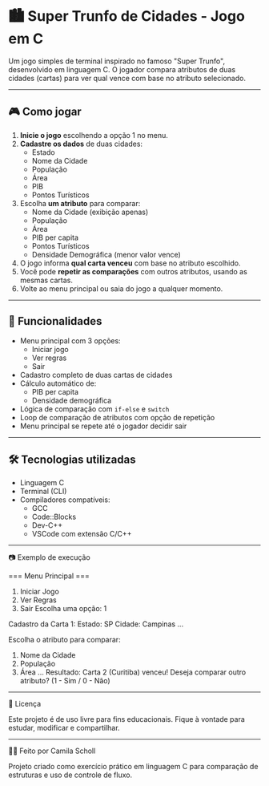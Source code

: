 # 🏙️ Super Trunfo de Cidades - Jogo em C

Um jogo simples de terminal inspirado no famoso "Super Trunfo", desenvolvido em linguagem C. O jogador compara atributos de duas cidades (cartas) para ver qual vence com base no atributo selecionado.

---

## 🎮 Como jogar

1. **Inicie o jogo** escolhendo a opção 1 no menu.
2. **Cadastre os dados** de duas cidades:
   - Estado
   - Nome da Cidade
   - População
   - Área
   - PIB
   - Pontos Turísticos
3. Escolha **um atributo** para comparar:
   - Nome da Cidade (exibição apenas)
   - População
   - Área
   - PIB per capita
   - Pontos Turísticos
   - Densidade Demográfica (menor valor vence)
4. O jogo informa **qual carta venceu** com base no atributo escolhido.
5. Você pode **repetir as comparações** com outros atributos, usando as mesmas cartas.
6. Volte ao menu principal ou saia do jogo a qualquer momento.

---

## 📌 Funcionalidades

- Menu principal com 3 opções:
  - Iniciar jogo
  - Ver regras
  - Sair
- Cadastro completo de duas cartas de cidades
- Cálculo automático de:
  - PIB per capita
  - Densidade demográfica
- Lógica de comparação com `if-else` e `switch`
- Loop de comparação de atributos com opção de repetição
- Menu principal se repete até o jogador decidir sair

---

## 🛠️ Tecnologias utilizadas

- Linguagem C
- Terminal (CLI)
- Compiladores compatíveis:
  - GCC
  - Code::Blocks
  - Dev-C++
  - VSCode com extensão C/C++

---

📷 Exemplo de execução

=== Menu Principal ===
1. Iniciar Jogo
2. Ver Regras
3. Sair
Escolha uma opção: 1

Cadastro da Carta 1:
Estado: SP
Cidade: Campinas
...

Escolha o atributo para comparar:
1. Nome da Cidade
2. População
3. Área
...
Resultado: Carta 2 (Curitiba) venceu!
Deseja comparar outro atributo? (1 - Sim / 0 - Não)


---

📄 Licença

Este projeto é de uso livre para fins educacionais. Fique à vontade para estudar, modificar e compartilhar.

---

👨‍💻 Feito por Camila Scholl

Projeto criado como exercício prático em linguagem C para comparação de estruturas e uso de controle de fluxo.
